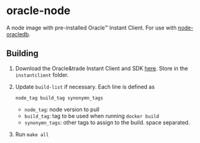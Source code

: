 # oracle-node

A node image with pre-installed Oracle&trade; Instant Client. For use with [node-oracledb](http://oracle.github.io/node-oracledb/).


## Building

1. Download the Oracle&trade Instant Client and SDK [here](http://www.oracle.com/technetwork/database/database-technologies/instant-client/overview/index.html). Store in the `instantclient` folder.
2. Update `build-list` if necessary. Each line is defined as
   ```
   node_tag build_tag synonymn_tags
   ```

   * `node_tag`: node version to pull
   * `build_tag`: tag to be used when running `docker build`
   * `synonymn_tags`: other tags to assign to the build. space separated.

3. Run `make all`

